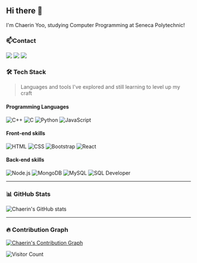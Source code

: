 ## Hi there 👋
I'm Chaerin Yoo, studying Computer Programming at Seneca Polytechnic!


### 📫Contact
<a href="https://www.linkedin.com/in/chaerin-yoo-595b6b262/?locale=en_US" target="_blank"><img src="https://img.shields.io/badge/linkedin-0A66C2?style=for-the-badge&logo=linkedin&logoColor=FFFFFF"/></a> <!--LinkdIn-->
<a href="mailto:rhyn2001@gmail.com"><img src="https://img.shields.io/badge/rhyn2001@gmail.com-D14836?style=for-the-badge&logo=gmail&logoColor=white"/></a>  <!-- Gmail -->
<a href="https://www.instagram.com/aeonianezeehc/profilecard/?igsh=M3ptdDU3enQ1Zm5h" target="_blank"><img src="https://img.shields.io/badge/instagram-E4405F?style=for-the-badge&logo=instagram&logoColor=FFFFFF"/></a>



### 🛠️ Tech Stack
> Languages and tools I've explored and still learning to level up my craft
#### **Programming Languages**  
![C++](https://img.shields.io/badge/C++-00599C?style=flat-square&logo=cplusplus&logoColor=white)  ![C](https://img.shields.io/badge/C-A8B9CC?style=flat-square&logo=c&logoColor=white)  ![Python](https://img.shields.io/badge/Python-3776AB?style=flat-square&logo=python&logoColor=white)  ![JavaScript](https://img.shields.io/badge/JavaScript-F7DF1E?style=flat-square&logo=javascript&logoColor=black)  

#### **Front-end skills**  
![HTML](https://img.shields.io/badge/HTML5-E34F26?style=flat-square&logo=html5&logoColor=white)  ![CSS](https://img.shields.io/badge/CSS3-1572B6?style=flat-square&logo=css3&logoColor=white)  ![Bootstrap](https://img.shields.io/badge/Bootstrap-7952B3?style=flat-square&logo=bootstrap&logoColor=white)  ![React](https://img.shields.io/badge/React-61DAFB?style=flat-square&logo=react&logoColor=black)  

#### **Back-end skills**  
![Node.js](https://img.shields.io/badge/Node.js-339933?style=flat-square&logo=nodedotjs&logoColor=white)  ![MongoDB](https://img.shields.io/badge/MongoDB-47A248?style=flat-square&logo=mongodb&logoColor=white)  ![MySQL](https://img.shields.io/badge/MySQL-4479A1?style=flat-square&logo=mysql&logoColor=white)  ![SQL Developer](https://img.shields.io/badge/SQL%20Developer-FF7800?style=flat-square&logo=oracle&logoColor=white)  

---

### 📊 GitHub Stats
![Chaerin's GitHub stats](https://github-readme-stats.vercel.app/api?username=JJAERRI&show_icons=true&theme=tokyonight)
<!-- Theme List: dark, radical, merko, gruvbox, tokyonight, onedark, cobalt, synthwave, highcontrast, dracula -->

---

### 🔥 Contribution Graph
[![Chaerin's Contribution Graph](https://github-readme-activity-graph.vercel.app/graph?username=JJAERRI&theme=github)](https://github.com/ChaerinYoo)
<!-- Theme List: default, react, react-dark, github, high-contrast, gruvbox, rogue, xcode, rose-pine, halloween -->

![Visitor Count](https://komarev.com/ghpvc/?username=JJAERRI&color=blue)


<!--
**JJAERRI/JJAERRI** is a ✨ _special_ ✨ repository because its `README.md` (this file) appears on your GitHub profile.

Here are some ideas to get you started:

- 🔭 I’m currently working on ...
- 🌱 I’m currently learning ...
- 👯 I’m looking to collaborate on ...
- 🤔 I’m looking for help with ...
- 💬 Ask me about ...
- 📫 How to reach me: ...
- 😄 Pronouns: ...
- ⚡ Fun fact: ...
-->
